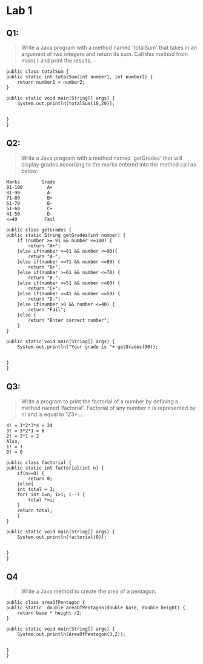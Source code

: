 # Lab 1

## Q1: 
> Write a Java program with a method named 'totalSum' that takes in an argument of two integers and return its sum. Call this method from main( ) and print the results.


	public class totalSum {
	public static int totalSum(int number1, int number2) {
		return number1 + number2;
	}

	public static void main(String[] args) {
		System.out.println(totalSum(10,20));
		
        
	}
	}



## Q2:
> Write a Java program with a method named 'getGrades' that will display grades according to the marks entered into the method call as below:
```
Marks        Grade
91-100         A+
81-90          A-
71-80          B+
61-70          B-
51-60          C+
41-50          D-
<=40          Fail
```


		
	public class getGrades {
	public static String getGrades(int number) {
		if (number >= 91 && number <=100) {
			return "A+";
		}else if(number >=81 && number <=90){
			return "A-";
		}else if(number >=71 && number <=80) {
			return "B+";
		}else if(number >=61 && number <=70) {
			return "B-";
		}else if(number >=51 && number <=60) {
			return "C+";
		}else if(number >=41 && number <=50) {
			return "D-";
		}else if(number >0 && number <=40) {
			return "Fail";
		}else {
			return "Enter correct number";
		}	
	}
	
	public static void main(String[] args) {
		System.out.println("Your grade is "+ getGrades(90));
		
        
	}
	}



## Q3:
> Write a program to print the factorial of a number by defining a method named 'factorial'. Factorial of any number n is represented by n! and is equal to 1*2*3*....
``` 
4! = 1*2*3*4 = 24
3! = 3*2*1 = 6
2! = 2*1 = 2
Also,
1! = 1
0! = 0
```


	public class factorial {
	public static int factorial(int n) {
		if(n==0) {
			return 0;
		}else{	
		int total = 1;
		for( int i=n; i>1; i--) {
			total *=i;
		}
		return total;
		}
	}
	
	public static void main(String[] args) {
		System.out.println(factorial(0));
		
        
	}
	}



## Q4
> Write a Java method to create the area of a pentagon.



	
	public class areaOfPentagon {
	public static  double areaOfPentagon(double base, double height) {
		return base * height /2;
	}
	
	public static void main(String[] args) {
		System.out.println(AreaOfPentagon(3,2));
		
        
	}
	}


